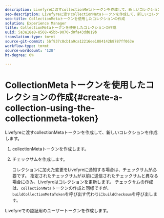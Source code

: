 ```yaml
---
description: Livefyreに渡すcollectionMetaトークンを作成して、新しいコレクションを作成します。
seo-description: Livefyreに渡すcollectionMetaトークンを作成して、新しいコレクションを作成します。
seo-title: CollectionMetaトークンを使用したコレクションの作成
solution: Experience Manager
title: CollectionMetaトークンを使用したコレクションの作成
uuid: 5a3e18e8-8568-45bb-9070-d0fa43dd819b
translation-type: tm+mt
source-git-commit: 5bf937c8cb1a9ca12216ee1884142b8787ff063e
workflow-type: tm+mt
source-wordcount: '128'
ht-degree: 0%

---
```



# CollectionMetaトークンを使用したコレクションの作成{#create-a-collection-using-the-collectionmeta-token}

Livefyreに渡すcollectionMetaトークンを作成して、新しいコレクションを作成します。

1. collectionMetaトークンを作成します。
1. チェックサムを作成します。

   コレクションに加えた変更をLivefyreに通知する場合は、チェックサムが必要です。 指定されたチェックサムが以前に送信されたチェックサムと異なる場合にのみ、Livefyreはコレクションを更新します。 チェックサムの作成は、`collectionMeta`トークンの作成と同様ですが、`buildCollectionMetaToken`を呼び出す代わりに`buildChecksum`を呼び出します。

Livefyreでの認証用のユーザートークンを作成します。